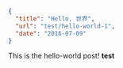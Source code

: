 ```json
{
  "title": "Hello, 世界",
  "url": "test/hello-world-1",
  "date": "2016-07-09"
}
```

This is the hello-world post! __test__